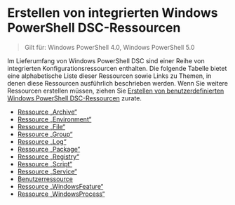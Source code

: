 # Erstellen von integrierten Windows PowerShell DSC-Ressourcen

> Gilt für: Windows PowerShell 4.0, Windows PowerShell 5.0

Im Lieferumfang von Windows PowerShell DSC sind einer Reihe von integrierten Konfigurationsressourcen enthalten. Die folgende Tabelle bietet eine alphabetische Liste dieser Ressourcen sowie Links zu Themen, in denen diese Ressourcen ausführlich beschrieben werden. Wenn Sie weitere Ressourcen erstellen müssen, ziehen Sie [Erstellen von benutzerdefinierten Windows PowerShell DSC-Ressourcen](authoringResource.md) zurate.

* [Ressource „Archive“](archiveResource.md)
* [Ressource „Environment“](environmentResource.md)
* [Ressource „File“](fileResource.md)
* [Ressource „Group“](groupResource.md)
* [Ressource „Log“](logResource.md)
* [Ressource „Package“](packageResource.md)
* [Ressource „Registry“](registryResource.md)
* [Ressource „Script“](scriptResource.md)
* [Ressource „Service“](serviceResource.md)
* [Benutzerressource](userResource.md)
* [Ressource „WindowsFeature“](windowsfeatureResource.md)
* [Ressource „WindowsProcess“](windowsProcessResource.md)


<!--HONumber=Apr16_HO2-->


